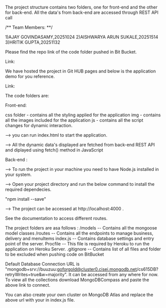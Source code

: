 The project structure contains two folders, one for front-end and the other for back-end. All the data's from back-end are accessed through REST API call
 
/** Team Members: **/
 
1)AJAY GOVINDASAMY,20251024
2)AISHWARYA ARUN SUKALE,20251514
3)HRITIK GUPTA,20251132
 
Please find the repo link of the code folder pushed in Bit Bucket.
 
Link: 
 
We have hosted the project in Git HUB pages and below is the application demo for you reference.
 
Link: 
 
The code folders are:
 
Front-end:
 
css folder - contains all the styling applied for the application
img - contains all the images included for the application 
js - contains all the script changes for dynamic interaction.
 
--> you can run index.html to start the application.
 
--> All the dynamic data's displayed are fetched from back-end REST API and diplayed using fetch() method in JavaScript

Back-end :

--> To run the project in your machine you need to have Node.js installed in your system.

--> Open your project directory and run the below command to install the required dependecies.

"npm install --save"

--> The project can be accessed at http://localhost:4000 .

See the documentation to access different routes.

The project folders are asa follows :
/models  -- Contains all the mongoose model classes
/routes   -- Contains all the endpoints to manage business, delivery and menuItems
index.js   -- Contains database settings and entry point of the server.
Procfile   -- This file is required by Heroku to run the application on Heroku Server.
.gitignore -- Contains list of all files and folder to be excluded when pushing code on BitBucket

Default Database Connection URL is "mongodb+srv://buuzuu:goforgold@cluster0.cisei.mongodb.net/cs615DB?retryWrites=true&w=majority".
It can be accessed from any where for now. To view all the collections download MongoDBCompass and paste the above link to connect.

You can also create your own cluster on MongoDB Atlas and replace the above url with your in index.js file. 